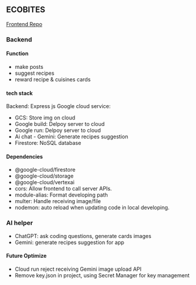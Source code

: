## ECOBITES

[Frontend Repo](https://github.com/vivi2393142/ecoBites-web)

### Backend

#### Function

- make posts
- suggest recipes
- reward recipe & cuisines cards

#### tech stack

Backend: Express js
Google cloud service:

- GCS: Store img on cloud
- Google build: Delpoy server to cloud
- Google run: Delpoy server to cloud
- Ai chat - Gemini: Generate recipes suggestion
- Firestore: NoSQL database

#### Dependencies

- @google-cloud/firestore
- @google-cloud/storage
- @google-cloud/vertexai
- cors: Allow frontend to call server APIs.
- module-alias: Format developing path
- multer: Handle receiving image/file
- nodemon: auto reload when updating code in local developing.

### AI helper

- ChatGPT: ask coding questions, generate cards images
- Gemini: generate recipes suggestion for app

#### Future Optimize

- Cloud run reject receiving Gemini image upload API
- Remove key.json in project, using Secret Manager for key management
